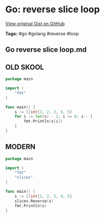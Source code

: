 # Go: reverse slice loop 

[View original Gist on GitHub](https://gist.github.com/Integralist/525f7cf4683e67fc90f1e2b7a917cbfe)

**Tags:** #go #golang #reverse #loop

## Go reverse slice loop.md

## OLD SKOOL

```go
package main

import (
	"fmt"
)

func main() {
	s := []int{1, 2, 3, 4, 5}
	for i := len(s) - 1; i >= 0; i-- {
		fmt.Println(s[i])
	}
}
```

## MODERN

```go
package main

import (
	"fmt"
	"slices"
)

func main() {
	s := []int{1, 2, 3, 4, 5}
	slices.Reverse(s)
	fmt.Println(s)
}
```

